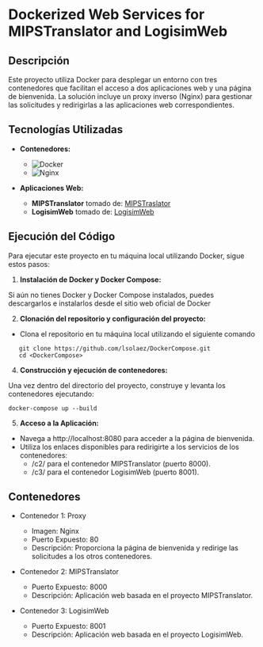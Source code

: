 # Dockerized Web Services for MIPSTranslator and LogisimWeb

## Descripción

Este proyecto utiliza Docker para desplegar un entorno con tres contenedores que facilitan el acceso a dos aplicaciones web y una página de bienvenida. La solución incluye un proxy inverso (Nginx) para gestionar las solicitudes y redirigirlas a las aplicaciones web correspondientes.

## Tecnologías Utilizadas

- **Contenedores:**
  - ![Docker](https://img.shields.io/badge/Docker-2496ED?style=for-the-badge&logo=docker&logoColor=white)
  - ![Nginx](https://img.shields.io/badge/Nginx-009639?style=for-the-badge&logo=nginx&logoColor=white)

- **Aplicaciones Web:**
  - **MIPSTranslator** tomado de: [MIPSTraslator](https://github.com/proyectosingenieriauninorte/MIPSTranslator.git)
  - **LogisimWeb** tomado de: [LogisimWeb](https://github.com/proyectosingenieriauninorte/LogisimWeb.git)


## Ejecución del Código
Para ejecutar este proyecto en tu máquina local utilizando Docker, sigue estos pasos:

1. **Instalación de Docker y Docker Compose:**

Si aún no tienes Docker y Docker Compose instalados, puedes descargarlos e instalarlos desde el sitio web oficial de Docker

2. **Clonación del repositorio y configuración del proyecto:**

 - Clona el repositorio en tu máquina local utilizando el siguiente comando
```plaintext
   git clone https://github.com/lsolaez/DockerCompose.git
   cd <DockerCompose>
```

4. **Construcción y ejecución de contenedores:**

  Una vez dentro del directorio del proyecto, construye y levanta los contenedores ejecutando:
```plaintext
docker-compose up --build
```

5. **Acceso a la Aplicación:**

- Navega a http://localhost:8080 para acceder a la página de bienvenida.
- Utiliza los enlaces disponibles para redirigirte a los servicios de los contenedores:
  - /c2/ para el contenedor MIPSTranslator (puerto 8000).
  - /c3/ para el contenedor LogisimWeb (puerto 8001).
 
## Contenedores
- Contenedor 1: Proxy
  - Imagen: Nginx
  - Puerto Expuesto: 80
  - Descripción: Proporciona la página de bienvenida y redirige las solicitudes a los otros contenedores.

- Contenedor 2: MIPSTranslator
  - Puerto Expuesto: 8000
  - Descripción: Aplicación web basada en el proyecto MIPSTranslator.

- Contenedor 3: LogisimWeb
  - Puerto Expuesto: 8001
  - Descripción: Aplicación web basada en el proyecto LogisimWeb.

